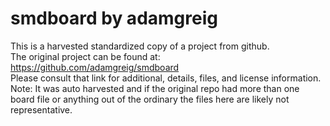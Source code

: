 
# smdboard by adamgreig  
This is a harvested standardized copy of a project from github.  
The original project can be found at:  
https://github.com/adamgreig/smdboard  
Please consult that link for additional, details, files, and license information.  
Note: It was auto harvested and if the original repo had more than one board file or anything out of the ordinary the files here are likely not representative.  
    